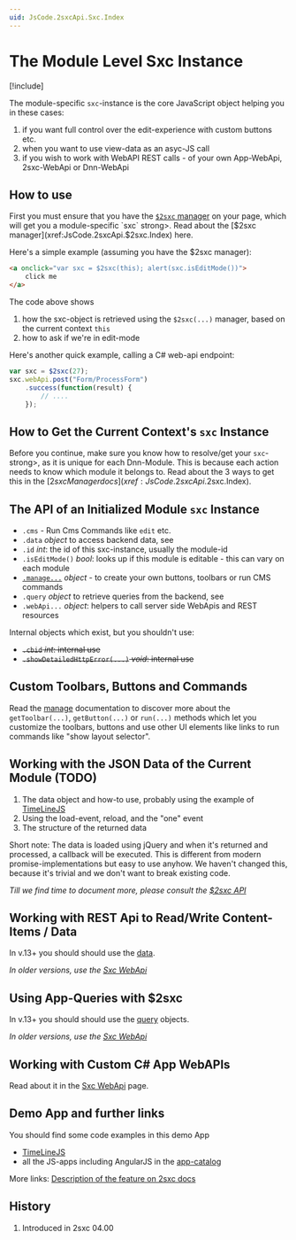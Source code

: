 ```yaml
---
uid: JsCode.2sxcApi.Sxc.Index
---
```


# The Module Level Sxc Instance

[!include[](~/pages/basics/stack/_shared-float-summary.md)]
<style>.context-box-summary .interact-2sxc { visibility: visible; } </style>

The module-specific `sxc`-instance is the core JavaScript object helping you in these cases:  

1. if you want full control over the edit-experience with custom buttons etc. 
1. when you want to use view-data as an asyc-JS call
1. if you wish to work with WebAPI REST calls - of your own App-WebApi, 2sxc-WebApi or Dnn-WebApi

## How to use

First you must ensure that you have the [`$2sxc` manager](xref:JsCode.2sxcApi.$2sxc.Index) on your page, which will get you a module-specific `sxc` strong>. Read about the [$2sxc manager](xref:JsCode.2sxcApi.$2sxc.Index) here. 

Here's a simple example (assuming you have the $2sxc manager):

```HTML
<a onclick="var sxc = $2sxc(this); alert(sxc.isEditMode())">
    click me 
</a>
```

The code above shows

1. how the sxc-object is retrieved using the `$2sxc(...)` manager, based on the current context `this`
2. how to ask if we're in edit-mode

Here's another quick example, calling a C# web-api endpoint: 

```JavaScript
var sxc = $2sxc(27);
sxc.webApi.post("Form/ProcessForm")
    .success(function(result) {
        // ....
    });
```

## How to Get the Current Context's `sxc` Instance

Before you continue, make sure you know how to resolve/get your `sxc`-strong>, as it is unique for each Dnn-Module. This is because each action needs to know which module it belongs to. Read about the 3 ways to get this in the [$2sxc Manager docs](xref:JsCode.2sxcApi.$2sxc.Index).


## The API of an Initialized Module `sxc` Instance

* `.cms` - Run Cms Commands like `edit` etc.
* `.data` _object_ to access backend data, see [](xref:Api.Js.SxcJs.SxcData)
* `.id` _int_: the id of this sxc-instance, usually the module-id
* `.isEditMode()` _bool_: looks up if this module is editable - this can vary on each module
* [`.manage...`](xref:JsCode.2sxcApi.Sxc.Manage) _object_ - to create your own buttons, toolbars or run CMS commands
* `.query` _object_ to retrieve queries from the backend, see [](xref:Api.Js.SxcJs.SxcQuery)
* `.webApi...` _object_: helpers to call server side WebApis and REST resources

Internal objects which exist, but you shouldn't use:

* ~~`.cbid` _int_: internal use~~
* ~~`.showDetailedHttpError(...)` _void_: internal use~~


## Custom Toolbars, Buttons and Commands
Read the [manage](xref:JsCode.2sxcApi.Sxc.Manage) documentation to discover more about the `getToolbar(...)`, `getButton(...)` or `run(...)` methods which let you customize the toolbars, buttons and use other UI elements like links to run commands like "show layout selector". 





## Working with the JSON Data of the Current Module (TODO)

1. The data object and how-to use, probably using the example of [TimeLineJS](xref:App.TimelineJs)
2. Using the load-event, reload, and the "one" event
3. The structure of the returned data

Short note: The data is loaded using jQuery and when it's returned and processed, a callback will be executed. This is different from modern promise-implementations but easy to use anyhow. We haven't changed this, because it's trivial and we don't want to break existing code. 

_Till we find time to document more, please consult the [$2sxc API](https://github.com/2sic/2sxc-ui/blob/master/src/js-api/2sxc.api/2sxc.api.js)_

## Working with REST Api to Read/Write Content-Items / Data

In v.13+ you should should use the [data](xref:Api.Js.SxcJs.SxcData).

_In older versions, use the [Sxc WebApi](xref:Api.Js.SxcJs.SxcWebApi)_


## Using App-Queries with $2sxc

In v.13+ you should should use the [query](xref:Api.Js.SxcJs.SxcQuery) objects.

_In older versions, use the [Sxc WebApi](xref:Api.Js.SxcJs.SxcWebApi)_


## Working with Custom C# App WebAPIs

Read about it in the [Sxc WebApi](xref:Api.Js.SxcJs.SxcWebApi) page.


## Demo App and further links

You should find some code examples in this demo App
* [TimeLineJS](xref:App.TimelineJs)
* all the JS-apps including AngularJS in the [app-catalog](xref:AppsCatalog)

More links: [Description of the feature on 2sxc docs](http://2sxc.org/en/Docs-Manuals/Feature/feature/2683)

## History

1. Introduced in 2sxc 04.00


